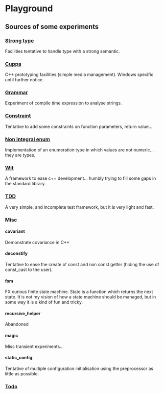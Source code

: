 # Playground

## Sources of some experiments

### [Strong type](sources/strong_type/strong_type.md)

Facilities tentative to handle type with a strong semantic.

### [Cuppa](sources/cuppa/cuppa.md)

C++ prototyping facilities (simple media management). Windows specific until further notice.

### [Grammar](sources/grammar/grammar.md)

Experiment of compile time expression to analyse strings.

### [Constraint](sources/constraint/constraint.md)

Tentative to add some constraints on function parameters, return value...

### [Non integral enum](sources/nonintegral_enum/nonintegral_enum.md)

Implementation of an enumeration type in which values are not numeric... they are types.

### [Wit](sources/wit/wit.md)

A framework to ease c++ development... humbly trying to fill some gaps in the standard library. 

### [TDD](sources/tdd/tdd.md)

A very simple, and incomplete test framework, but it is very light and fast.

### Misc

#### covariant

Demonstrate covariance in C++

#### deconstify

Tentative to ease the create of const and non const getter (hiding the use of const_cast to the user).

#### fsm

FX curious finite state machine.
State is a function which returns the next state.
It is not my vision of how a state machine should be managed, but in some way it is a kind of fun and tricky.

#### recursive_helper

Abandoned

#### magic

Misc transient experiments...

#### static_config

Tentative of multiple configuration initialisation using the preprocessor as little as possible.

### [Todo](todo.md)
